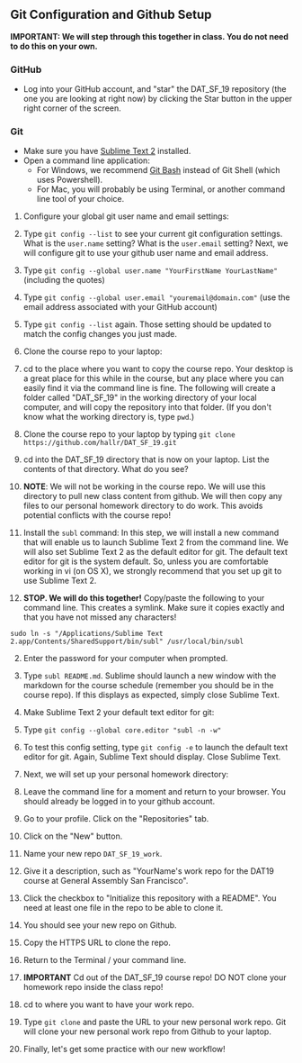 ## Git Configuration and Github Setup

**IMPORTANT: We will step through this together in class. You do not need to do this on your own.**

### GitHub
* Log into your GitHub account, and "star" the DAT\_SF\_19 repository (the one you are looking at right now) by clicking the Star button in the upper right corner of the screen.

### Git
* Make sure you have [Sublime Text 2](http://www.sublimetext.com/2) installed.
* Open a command line application:
    * For Windows, we recommend [Git Bash](http://git-scm.com/download/win) instead of Git Shell (which uses Powershell).
    * For Mac, you will probably be using Terminal, or another command line tool of your choice.

1. Configure your global git user name and email settings:

  1. Type `git config --list` to see your current git configuration settings. What is the `user.name` setting? What is the `user.email` setting? Next, we will configure git to use your github user name and email address.
  2. Type `git config --global user.name "YourFirstName YourLastName"` (including the quotes)
  3. Type `git config --global user.email "youremail@domain.com"` (use the email address associated with your GitHub account)
  4. Type `git config --list` again. Those setting should be updated to match the config changes you just made.

2. Clone the course repo to your laptop:
  1. cd to the place where you want to copy the course repo. Your desktop is a great place for this while in the course, but any place where you can easily find it via the command line is fine. The following will create a folder called "DAT_SF_19" in the working directory of your local computer, and will copy the repository into that folder. (If you don't know what the working directory is, type `pwd`.)
  2. Clone the course repo to your laptop by typing `git clone https://github.com/hallr/DAT_SF_19.git`
  3. cd into the DAT_SF_19 directory that is now on your laptop. List the contents of that directory. What do you see?
  4. **NOTE**: We will not be working in the course repo. We will use this directory to pull new class content from github. We will then copy any files to our personal homework directory to do work. This avoids potential conflicts with the course repo!

3. Install the `subl` command: In this step, we will install a new command that will enable us to launch Sublime Text 2 from the command line. We will also set Sublime Text 2 as the default editor for git. The default text editor for git is the system default. So, unless you are comfortable working in vi (on OS X), we strongly recommend that you set up git to use Sublime Text 2.
  1. **STOP. We will do this together!** Copy/paste the following to your command line. This creates a symlink. Make sure it copies exactly and that you have not missed any characters!

  ```sudo ln -s "/Applications/Sublime Text 2.app/Contents/SharedSupport/bin/subl" /usr/local/bin/subl```

  2. Enter the password for your computer when prompted.
  3. Type `subl README.md`. Sublime should launch a new window with the markdown for the course schedule (remember you should be in the course repo). If this displays as expected, simply close Sublime Text.

4. Make Sublime Text 2 your default text editor for git:
  1. Type `git config --global core.editor "subl -n -w"`
  2. To test this config setting, type `git config -e` to launch the default text editor for git. Again, Sublime Text should display. Close Sublime Text.

5. Next, we will set up your personal homework directory:
  1. Leave the command line for a moment and return to your browser. You should already be logged in to your github account.
  2. Go to your profile. Click on the "Repositories" tab.
  3. Click on the "New" button.
  4. Name your new repo `DAT_SF_19_work`.
  5. Give it a description, such as "YourName's work repo for the DAT19 course at General Assembly San Francisco".
  6. Click the checkbox to "Initialize this repository with a README". You need at least one file in the repo to be able to clone it.
  7. You should see your new repo on Github.
  8. Copy the HTTPS URL to clone the repo.
  9. Return to the Terminal / your command line.
  10. **IMPORTANT** Cd out of the DAT_SF_19 course repo! DO NOT clone your homework repo inside the class repo!
  11. cd to where you want to have your work repo.
  12. Type `git clone` and paste the URL to your new personal work repo. Git will clone your new personal work repo from Github to your laptop.

6. Finally, let's get some practice with our new workflow!

